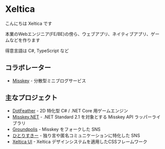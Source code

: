 # Xeltica

こんにちは Xeltica です

本業のWebエンジニア(FE/BE)の傍ら、ウェブアプリ、ネイティブアプリ、ゲームなどを作ります

得意言語は C#, TypeScript など

## コラボレーター

- [Misskey](https://github.com/syuilo/misskey) - 分散型ミニブログサービス

## 主なプロジェクト

- [DotFeather](https://github.com/Xeltica/DotFeather) - 2D 特化型 C# / .NET Core 用ゲームエンジン
- [Misskey.NET](https://github.com/Xeltica/Misskey.NET) - .NET Standard 2.1 を対象とする Misskey API ラッパーライブラリ
- [Groundpolis](https://github.com/Groundpolis/Groundpolis) - Misskey をフォークした SNS
- [ひとりすきー](https://github.com/Xeltica/hitorisskey) - 独り言や匿名コミュニケーションに特化した SNS
- [Xeltica UI](https://github.com/Xeltica/ui) - Xeltica デザインシステムを適用したCSSフレームワーク
